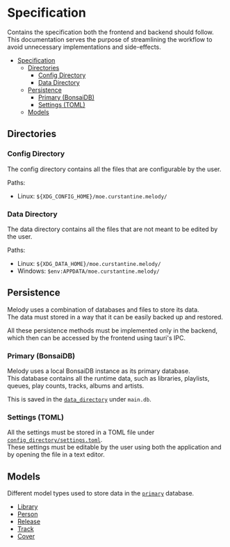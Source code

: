 # Specification

Contains the specification both the frontend and backend should follow. This documentation serves the purpose of streamlining the workflow to avoid unnecessary implementations and side-effects.

<!-- dprint-ignore-start -->
<!-- TOC -->
- [Specification](#specification)
  - [Directories](#directories)
    - [Config Directory](#config-directory)
    - [Data Directory](#data-directory)
  - [Persistence](#persistence)
    - [Primary (BonsaiDB)](#primary-bonsaidb)
    - [Settings (TOML)](#settings-toml)
  - [Models](#models)
<!-- TOC -->
<!-- dprint-ignore-end -->

## Directories

### Config Directory

The config directory contains all the files that are configurable by the user.

Paths:

- Linux: `${XDG_CONFIG_HOME}/moe.curstantine.melody/`

### Data Directory

The data directory contains all the files that are not meant to be edited by the user.

Paths:

- Linux: `${XDG_DATA_HOME}/moe.curstantine.melody/`
- Windows: `$env:APPDATA/moe.curstantine.melody/`

## Persistence

Melody uses a combination of databases and files to store its data.\
The data must stored in a way that it can be easily backed up and restored.

All these persistence methods must be implemented only in the backend, which then can be accessed by the frontend using tauri's IPC.

### Primary (BonsaiDB)

Melody uses a local BonsaiDB instance as its primary database.\
This database contains all the runtime data, such as libraries, playlists,
queues, play counts, tracks, albums and artists.

This is saved in the [`data_directory`](#data-directory) under `main.db`.

### Settings (TOML)

All the settings must be stored in a TOML file under [`config_directory/settings.toml`](#config-directory).\
These settings must be editable by the user using both the application and by opening the file in a text editor.

## Models

Different model types used to store data in the [`primary`](#primary-bonsaidb) database.

- [Library](./models/library.md)
- [Person](./models/person.md)
- [Release](./models/release.md)
- [Track](./models/track.md)
- [Cover](./models/cover.md)
